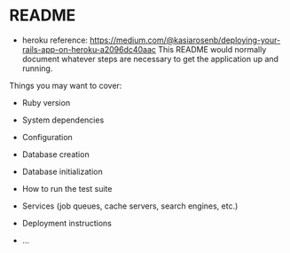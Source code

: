 # README


* heroku reference: https://medium.com/@kasiarosenb/deploying-your-rails-app-on-heroku-a2096dc40aac
This README would normally document whatever steps are necessary to get the
application up and running.

Things you may want to cover:

* Ruby version

* System dependencies

* Configuration

* Database creation

* Database initialization

* How to run the test suite

* Services (job queues, cache servers, search engines, etc.)

* Deployment instructions

* ...
